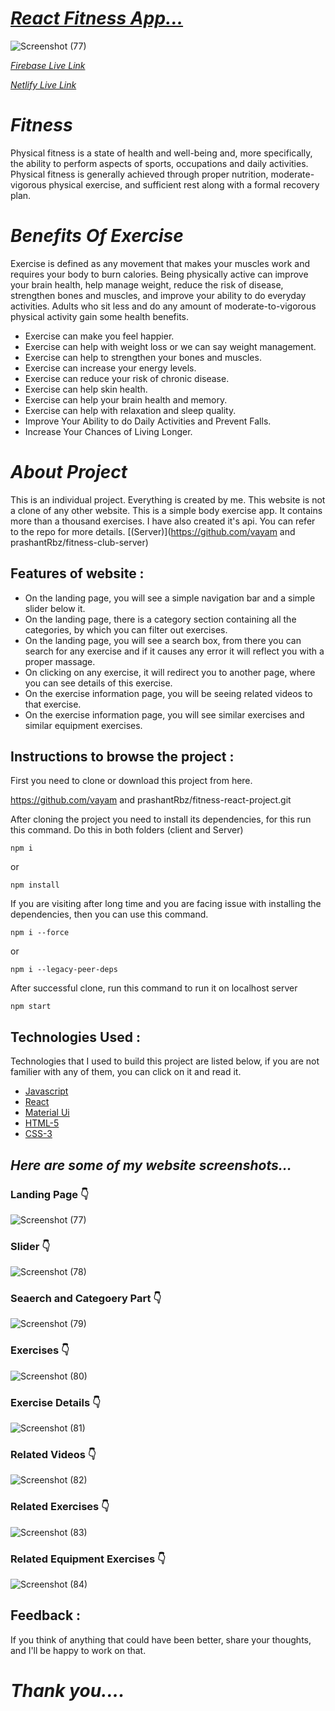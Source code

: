 # _[React Fitness App...](https://fitness-club-app.web.app/)_
![Screenshot (77)](https://user-images.githubusercontent.com/90378786/198332094-857d1b00-b0cf-421e-9530-4d258081567e.png)

_[Firebase Live Link](https://fitness-club-app.web.app/)_

 _[Netlify Live Link](https://fitness-club-app.netlify.app/)_

# _Fitness_
Physical fitness is a state of health and well-being and, more specifically, the ability to perform aspects of sports, occupations and daily activities. Physical fitness is generally achieved through proper nutrition, moderate-vigorous physical exercise, and sufficient rest along with a formal recovery plan.

# _Benefits Of Exercise_
Exercise is defined as any movement that makes your muscles work and requires your body to burn calories.
Being physically active can improve your brain health, help manage weight, reduce the risk of disease, strengthen bones and muscles, and improve your ability to do everyday activities. Adults who sit less and do any amount of moderate-to-vigorous physical activity gain some health benefits.

- Exercise can make you feel happier.
- Exercise can help with weight loss or we can say weight management.
- Exercise can help to strengthen your bones and muscles.
- Exercise can increase your energy levels.
- Exercise can reduce your risk of chronic disease.
- Exercise can help skin health.
- Exercise can help your brain health and memory.
- Exercise can help with relaxation and sleep quality.
- Improve Your Ability to do Daily Activities and Prevent Falls.
- Increase Your Chances of Living Longer.


# _About Project_

This is an individual project. Everything is created by me. This website is not a clone of any other website. This is a simple body exercise app. It contains more than a thousand exercises.
I have also created it's api. You can refer to the repo for more details. [(Server)](https://github.com/vayam and prashantRbz/fitness-club-server)


## Features of website :

- On the landing page, you will see a simple navigation bar and a simple slider below it.
- On the landing page, there is a category section containing all the categories, by which you can filter out exercises.
- On the landing page, you will see a search box, from there you can search for any exercise and if it causes any error it will reflect you with a proper massage.
- On clicking on any exercise, it will redirect you to another page, where you can see details of this exercise.
- On the exercise information page, you will be seeing related videos to that exercise.
- On the exercise information page, you will see similar exercises and similar equipment exercises.


## Instructions to browse the project :

First you need to clone or download this project from here.

https://github.com/vayam and prashantRbz/fitness-react-project.git

After cloning the project you need to install its dependencies, for this run this command.
Do this in both folders (client and Server)

```
npm i
```

or

```
npm install
```

If you are visiting after long time and you are facing issue with installing the dependencies, then you can use this command.

```
npm i --force
```

or

```
npm i --legacy-peer-deps
```

After successful clone, run this command to run it on localhost server

```
npm start
```

## Technologies Used :

Technologies that I used to build this project are listed below, if you are not familier with any of them, you can click on it and read it.

- [Javascript](https://www.w3schools.com/js/default.asp)
- [React](https://reactjs.org/)
- [Material Ui](https://mui.com/)
- [HTML-5](https://www.w3schools.com/html/)
- [CSS-3](https://www.w3schools.com/css/default.asp)


## _Here are some of my website screenshots..._

### Landing Page 👇
![Screenshot (77)](https://user-images.githubusercontent.com/90378786/198342605-b757c9a1-0a6e-4c38-b426-6bf59b5aff9c.png)

### Slider 👇
![Screenshot (78)](https://user-images.githubusercontent.com/90378786/198342731-14ab9980-f9b3-4cab-a766-6d5e86d226ac.png)

### Seaerch and Categoery Part 👇
![Screenshot (79)](https://user-images.githubusercontent.com/90378786/198342981-a039f0dc-33f2-473e-b907-f83454365a9f.png)

### Exercises 👇
![Screenshot (80)](https://user-images.githubusercontent.com/90378786/198342987-1a440609-f162-4990-bc0e-129ee2d27087.png)

### Exercise Details 👇
![Screenshot (81)](https://user-images.githubusercontent.com/90378786/198343461-5b27708c-a9bf-407f-8f77-3bcfed76401a.png)

### Related Videos 👇
![Screenshot (82)](https://user-images.githubusercontent.com/90378786/198343483-710bab3b-43db-4a9e-b76b-b7b3c123737c.png)

### Related Exercises 👇
![Screenshot (83)](https://user-images.githubusercontent.com/90378786/198343512-af019833-161e-4282-bc67-35773ed3ccf3.png)

### Related Equipment Exercises 👇
![Screenshot (84)](https://user-images.githubusercontent.com/90378786/198343523-0fbfa632-bbe3-4d60-97d9-c0da290ddb4a.png)





## Feedback :

If you think of anything that could have been better, share your thoughts, and I'll be happy to work on that.

# _Thank you...._


